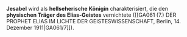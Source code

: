 
**Jesabel** wird als **hellseherische Königin** charakterisiert, die den **physischen Träger des Elias-Geistes** vernichtete ([[GA061 (7.) DER PROPHET ELIAS IM LICHTE DER GEISTESWISSENSCHAFT, Berlin, 14. Dezember 1911|GA061/7]]).
